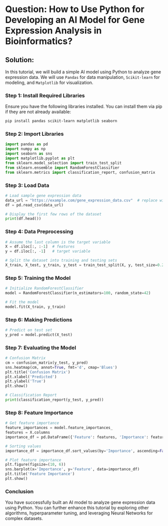 # Question: How to Use Python for Developing an AI Model for Gene Expression Analysis in Bioinformatics?

## Solution: 

In this tutorial, we will build a simple AI model using Python to analyze gene expression data. We will use `Pandas` for data manipulation, `Scikit-learn` for modeling, and `Matplotlib` for visualization.

### Step 1: Install Required Libraries

Ensure you have the following libraries installed. You can install them via pip if they are not already available:

```bash
pip install pandas scikit-learn matplotlib seaborn
```

### Step 2: Import Libraries

```python
import pandas as pd
import numpy as np
import seaborn as sns
import matplotlib.pyplot as plt
from sklearn.model_selection import train_test_split
from sklearn.ensemble import RandomForestClassifier
from sklearn.metrics import classification_report, confusion_matrix
```

### Step 3: Load Data

```python
# Load sample gene expression data
data_url = "https://example.com/gene_expression_data.csv"  # replace with your dataset URL
df = pd.read_csv(data_url)

# Display the first few rows of the dataset
print(df.head())
```

### Step 4: Data Preprocessing

```python
# Assume the last column is the target variable
X = df.iloc[:, :-1]  # features
y = df.iloc[:, -1]   # target variable

# Split the dataset into training and testing sets
X_train, X_test, y_train, y_test = train_test_split(X, y, test_size=0.2, random_state=42)
```

### Step 5: Training the Model

```python
# Initialize RandomForestClassifier
model = RandomForestClassifier(n_estimators=100, random_state=42)

# Fit the model
model.fit(X_train, y_train)
```

### Step 6: Making Predictions

```python
# Predict on test set
y_pred = model.predict(X_test)
```

### Step 7: Evaluating the Model

```python
# Confusion Matrix
cm = confusion_matrix(y_test, y_pred)
sns.heatmap(cm, annot=True, fmt='d', cmap='Blues')
plt.title('Confusion Matrix')
plt.xlabel('Predicted')
plt.ylabel('True')
plt.show()

# Classification Report
print(classification_report(y_test, y_pred))
```

### Step 8: Feature Importance

```python
# Get feature importance
feature_importances = model.feature_importances_
features = X.columns
importance_df = pd.DataFrame({'Feature': features, 'Importance': feature_importances})

# Sorting values
importance_df = importance_df.sort_values(by='Importance', ascending=False)

# Plot feature importance
plt.figure(figsize=(10, 6))
sns.barplot(x='Importance', y='Feature', data=importance_df)
plt.title('Feature Importance')
plt.show()
```

### Conclusion

You have successfully built an AI model to analyze gene expression data using Python. You can further enhance this tutorial by exploring other algorithms, hyperparameter tuning, and leveraging Neural Networks for complex datasets.